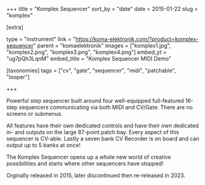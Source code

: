 +++
title = "Komplex Sequencer"
sort_by = "date"
date = 2015-01-22
slug = "komplex"

[extra]

type = "instrument"
link = "https://koma-elektronik.com/?product=komplex-sequencer"
parent = "komaelektronik"
images = ["komplex1.jpg", "komplex2.png", "komplex3.png", "komplex4.png"]
embed_yt = "ug7pQh3LqnM"
embed_title = "Komplex Sequencer MIDI Demo"

[taxonomies]
tags = ["cv", "gate", "sequencer", "midi", "patchable", "looper"]

+++

Powerful step sequencer built around four well-equipped full-featured 16-step sequencers communicating via both MIDI and CV/Gate. There are no screens or submenus.

All features have their own dedicated controls and have their own dedicated in- and outputs on the large 87-point patch bay. Every aspect of this sequencer is CV-able. Lastly a seven bank CV Recorder is on board and can output up to 5 banks at once!

The Komplex Sequencer opens up a whole new world of creative possibilities and starts where other sequencers have stopped!

Orginally released in 2015, later discontinued then re-released in 2023.